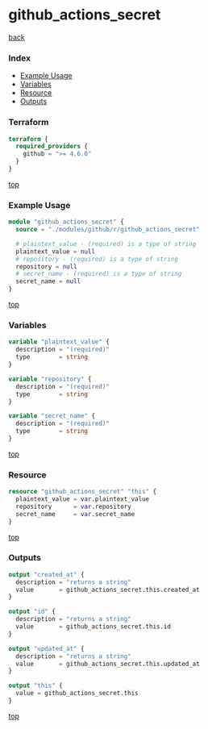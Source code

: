 # github_actions_secret

[back](../github.md)

### Index

- [Example Usage](#example-usage)
- [Variables](#variables)
- [Resource](#resource)
- [Outputs](#outputs)

### Terraform

```terraform
terraform {
  required_providers {
    github = ">= 4.6.0"
  }
}
```

[top](#index)

### Example Usage

```terraform
module "github_actions_secret" {
  source = "./modules/github/r/github_actions_secret"

  # plaintext_value - (required) is a type of string
  plaintext_value = null
  # repository - (required) is a type of string
  repository = null
  # secret_name - (required) is a type of string
  secret_name = null
}
```

[top](#index)

### Variables

```terraform
variable "plaintext_value" {
  description = "(required)"
  type        = string
}

variable "repository" {
  description = "(required)"
  type        = string
}

variable "secret_name" {
  description = "(required)"
  type        = string
}
```

[top](#index)

### Resource

```terraform
resource "github_actions_secret" "this" {
  plaintext_value = var.plaintext_value
  repository      = var.repository
  secret_name     = var.secret_name
}
```

[top](#index)

### Outputs

```terraform
output "created_at" {
  description = "returns a string"
  value       = github_actions_secret.this.created_at
}

output "id" {
  description = "returns a string"
  value       = github_actions_secret.this.id
}

output "updated_at" {
  description = "returns a string"
  value       = github_actions_secret.this.updated_at
}

output "this" {
  value = github_actions_secret.this
}
```

[top](#index)